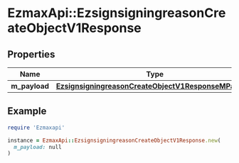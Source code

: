 # EzmaxApi::EzsignsigningreasonCreateObjectV1Response

## Properties

| Name | Type | Description | Notes |
| ---- | ---- | ----------- | ----- |
| **m_payload** | [**EzsignsigningreasonCreateObjectV1ResponseMPayload**](EzsignsigningreasonCreateObjectV1ResponseMPayload.md) |  |  |

## Example

```ruby
require 'Ezmaxapi'

instance = EzmaxApi::EzsignsigningreasonCreateObjectV1Response.new(
  m_payload: null
)
```

